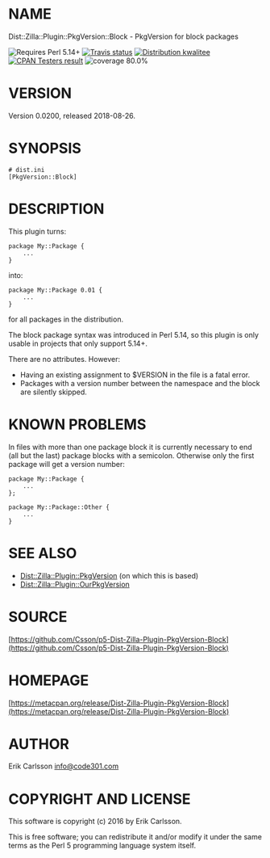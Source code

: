 # NAME

Dist::Zilla::Plugin::PkgVersion::Block - PkgVersion for block packages

<div>
    <p>
    <img src="https://img.shields.io/badge/perl-5.14+-blue.svg" alt="Requires Perl 5.14+" />
    <a href="https://travis-ci.org/Csson/p5-Dist-Zilla-Plugin-PkgVersion-Block"><img src="https://api.travis-ci.org/Csson/p5-Dist-Zilla-Plugin-PkgVersion-Block.svg?branch=master" alt="Travis status" /></a>
    <a href="http://cpants.cpanauthors.org/release/CSSON/Dist-Zilla-Plugin-PkgVersion-Block-0.0200"><img src="http://badgedepot.code301.com/badge/kwalitee/CSSON/Dist-Zilla-Plugin-PkgVersion-Block/0.0200" alt="Distribution kwalitee" /></a>
    <a href="http://matrix.cpantesters.org/?dist=Dist-Zilla-Plugin-PkgVersion-Block%200.0200"><img src="http://badgedepot.code301.com/badge/cpantesters/Dist-Zilla-Plugin-PkgVersion-Block/0.0200" alt="CPAN Testers result" /></a>
    <img src="https://img.shields.io/badge/coverage-80.0%-orange.svg" alt="coverage 80.0%" />
    </p>
</div>

# VERSION

Version 0.0200, released 2018-08-26.

# SYNOPSIS

    # dist.ini
    [PkgVersion::Block]

# DESCRIPTION

This plugin turns:

    package My::Package {
        ...
    }

into:

    package My::Package 0.01 {
        ...
    }

for all packages in the distribution.

The block package syntax was introduced in Perl 5.14, so this plugin is only usable in projects that only support 5.14+.

There are no attributes. However:

- Having an existing assignment to $VERSION in the file is a fatal error.
- Packages with a version number between the namespace and the block are silently skipped.

# KNOWN PROBLEMS

In files with more than one package block it is currently necessary to end (all but the last) package blocks with a semicolon. Otherwise only the first package will get a version number:

    package My::Package {
        ...
    };

    package My::Package::Other {
        ...
    }

# SEE ALSO

- [Dist::Zilla::Plugin::PkgVersion](https://metacpan.org/pod/Dist::Zilla::Plugin::PkgVersion) (on which this is based)
- [Dist::Zilla::Plugin::OurPkgVersion](https://metacpan.org/pod/Dist::Zilla::Plugin::OurPkgVersion)

# SOURCE

[https://github.com/Csson/p5-Dist-Zilla-Plugin-PkgVersion-Block](https://github.com/Csson/p5-Dist-Zilla-Plugin-PkgVersion-Block)

# HOMEPAGE

[https://metacpan.org/release/Dist-Zilla-Plugin-PkgVersion-Block](https://metacpan.org/release/Dist-Zilla-Plugin-PkgVersion-Block)

# AUTHOR

Erik Carlsson <info@code301.com>

# COPYRIGHT AND LICENSE

This software is copyright (c) 2016 by Erik Carlsson.

This is free software; you can redistribute it and/or modify it under
the same terms as the Perl 5 programming language system itself.
